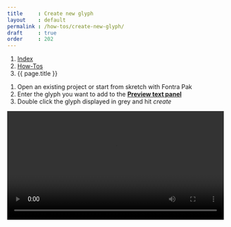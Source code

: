```yaml
---
title     : Create new glyph
layout    : default
permalink : /how-tos/create-new-glyph/
draft     : true
order     : 202
---
```


<nav aria-label="breadcrumb">
  <ol class="breadcrumb small">
    <li class="breadcrumb-item"><a href="{{ site.url }}">Index</a></li>
    <li class="breadcrumb-item"><a href="{{ site.url }}/how-tos">How-Tos</a></li>
    <li class="breadcrumb-item active" aria-current="page">{{ page.title }}</li>
  </ol>
</nav>

1. Open an existing project or start from skretch with Fontra Pak
2. Enter the glyph you want to add to the <a href='../../reference/panels/preview-text'>**Preview text panel**</a>
3. Double click the glyph displayed in grey and hit *create*

<video src="{{ site.url }}/videos/create_new_glyph.mp4" controls="controls" style="width: 100%; max-width: 600px">
</video>


[UFO]: #
[designspace]: #
